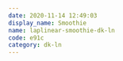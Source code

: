 ```yaml
---
date: 2020-11-14 12:49:03
display_name: Smoothie
name: laplinear-smoothie-dk-ln
code: e91c
category: dk-ln
---
```

